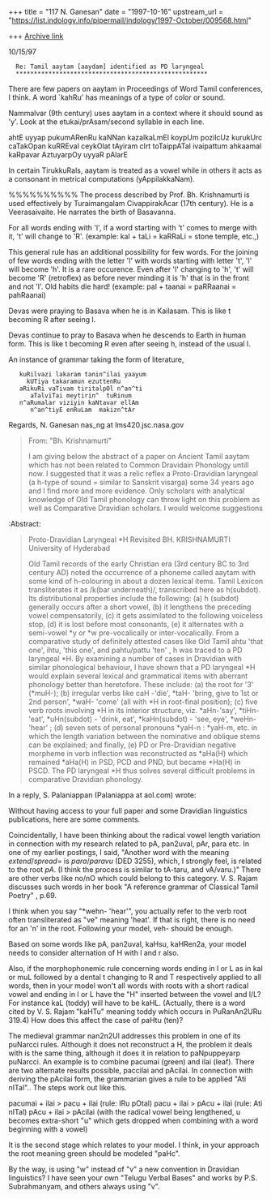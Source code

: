 +++
title = "117 N. Ganesan"
date = "1997-10-16"
upstream_url = "https://list.indology.info/pipermail/indology/1997-October/009568.html"

+++
[Archive link](https://list.indology.info/pipermail/indology/1997-October/009568.html)

10/15/97



      Re: Tamil aaytam [aaydam] identified as PD laryngeal
      *****************************************************

There are few papers on aaytam in Proceedings of Word Tamil conferences,
I think. A word `kahRu' has meanings of a type of color or sound.

Nammalvar (9th century) uses aaytam in a context where it should sound as 'y'.
Look at the etukai/prAsam/second syllable in each line.

ahtE uyyap pukumARenRu kaNNan kazalkaLmEl
koypUm pozilcUz kurukUrc caTakOpan kuRREval
ceykOlat tAyiram cIrt toTaippATal ivaipattum
ahkaamal kaRpavar AztuyarpOy uyyaR pAlarE

In certain TirukkuRals, aaytam is treated as a vowel while in others
it acts as a consonant in metrical computations (yAppilakkaNam).


%%%%%%%%%%
The process described by Prof. Bh. Krishnamurti is used effectively
by Turaimangalam CivappirakAcar (17th century). He is a Veerasaivaite.
He narrates the birth of Basavanna.

For all words ending with 'l', if a word starting with 't'
comes to merge with it, 't' will change to 'R'.
(example: kal + taLi = kaRRaLi = stone temple, etc.,)

This general rule has an additional possibility for few words. For the
joining of few words ending with the letter 'l' with words
starting with letter 't', 'l' will become 'h'.
It is a rare occurence. Even after 'l' changing to 'h',
't' will become 'R' (retroflex) as before never minding it is 'h'
that is in the front and not 'l'. Old habits die hard!
(example: pal + taanai = paRRaanai = pahRaanai)

Devas were praying to Basava when he is in Kailasam. This is like
t becoming R after seeing l.

Devas continue to pray to Basava when he descends to Earth in human form.
This is like t becoming R even after seeing h, instead of the usual l.

An instance of grammar taking the form of literature,

       kuRilvazi lakaram tanin^ilai yaayum
         kUTiya takaramun ezuttenRu
       aRikuRi vaTivam tiritalpOl n^an^ti
          aTalviTai meytirin^  tuRinum
       n^aRumalar viziyin kaNtavar ellAm
          n^an^tiyE enRuLam  makizn^tAr


Regards,
N. Ganesan
nas_ng at lms420.jsc.nasa.gov





> From: "Bh. Krishnamurti" <bhk at HD1.VSNL.NET.IN>
>
> I am giving below the abstract of a paper on Ancient Tamil aaytam
> which has not been related to Common Dravidain Phonology untill now.
> I suggested that it was a relic reflex a Proto-Dravidian laryngeal
> (a h-type of sound = similar to Sanskrit visarga) some 34 years ago
> and I find more and more evidence. Only scholars with analytical
> knowledge of Old Tamil phonology can throw light on this problem
> as well as Comparative Dravidian scholars. I would welcome suggestions

:Abstract:
>
> Proto-Dravidian Laryngeal *H Revisited
> BH. KRISHNAMURTI
> University of Hyderabad
>
>  Old Tamil records of  the early Christian era (3rd century BC to 3rd
> century AD) noted the occurrence of a phoneme called aaytam with some
> kind of h-colouring in about a dozen lexical items. Tamil Lexicon
> transliterates it as /k(bar underneath)/, transcribed here as h(subdot).
> Its distributional properties include the following: (a) h (subdot)
> generally occurs after a short vowel, (b) it lengthens the preceding
> vowel compensatorily, (c) it gets assimilated to the following voiceless
> stop, (d) it is lost  before most consonants, (e) it alternates with a
> semi-vowel *y or *w pre-vocalically or inter-vocalically.  From a
> comparative study of definitely attested cases like Old Tamil
> ahtu 'that one', ihtu, 'this one', and pahtu/pattu 'ten' , h was traced
> to a PD laryngeal *H. By examining  a number of cases in Dravidian with
> similar phonological behaviour, I have shown that a PD laryngeal *H
> would explain   several   lexical and grammatical items with aberrant
> phonology better than heretofore. These include: (a) the root for
> '3' (*muH-); (b) irregular verbs like  caH -'die', *taH- 'bring, give
> to 1st or 2nd person', *waH- 'come' (all with *H in root-final position);
> (c) five verb roots involving *H in its interior structure, viz. *aHn-'say',
> *tiHn- 'eat', *uHn(subdot) - 'drink, eat', *kaHn(subdot) - 'see, eye',
> *weHn- 'hear' ; (d) seven sets of  personal pronouns *yaH-n : *yaH-m, etc.
> in which the length variation between  the nominative and  oblique stems
> can be explained; and finally, (e) PD or Pre-Dravidian negative morpheme
> in verb inflection was reconstructed  as
> *aHa(H) which remained *aHa(H) in PSD, PCD and PND, but became *Ha(H) in
> PSCD.  The PD laryngeal *H thus solves several  difficult  problems in
> comparative Dravidian phonology.
>

In a reply, S. Palaniappan (Palaniappa at aol.com) wrote:

Without having access to your full paper and some Dravidian linguistics
publications,  here are some comments.

Coincidentally, I have been thinking about the radical vowel length
variation in connection with my research related to pA, pan2uval, pAr,
para etc. In one of my earlier postings, I said, "Another word with
the meaning $extend/spread=$ is $para/paravu$ (DED 3255), which, I
strongly feel, is related to the root $pA$. (I think the process is
similar to tA-taru, and vA/varu.)"  There are other verbs like
no/nO which could  belong to this category. V. S. Rajam discusses
such words in her book "A reference grammar of Classical Tamil Poetry"
, p.69.

I think when you say "*wehn- 'hear'", you actually refer to the verb
root often transliterated as "ve" meaning 'heat'. If that is right,
there is no need for an 'n' in the root. Following your model, veh-
 should be enough.

Based on some words like pA, pan2uval, kaHsu, kaHRen2a, your model
needs to consider alternation of H with l and r also.


Also, if the morphophonemic rule concerning words ending in l or L as
 in kal or muL followed by a dental t changing to R and T respectively
 applied to all words, then in your model won't all words with roots
with a short radical vowel and ending in l or L have  the "H"
inserted between the vowel and l/L? For instance kaL (toddy) will
have to be kaHL. (Actually, there is a word cited by V. S. Rajam
"kaHTu" meaning toddy which occurs in PuRanAn2URu 319.4)
 How does this affect the case of paHtu (ten)?

The medieval grammar nan2n2Ul addresses this problem in one of its
puNarcci rules. Although it does not reconstruct a H, the problem
it deals with is the same thing, although it does it in relation to
paNpuppeyarp puNarcci. An example is to combine pacumai (green)
and ilai (leaf). There are two alternate results possible,
paccilai and pAcilai. In connection with deriving the pAcilai form,
 the grammarian gives a rule to be applied "Ati nITal".. The
steps work out like this.


pacumai + ilai > pacu + ilai (rule: IRu pOtal)
pacu + ilai > pAcu + ilai (rule: Ati nITal)
pAcu + ilai > pAcilai (with the radical vowel being lengthened, u
becomes extra-short "u" which gets dropped when combining with a
 word beginning with a vowel)

It is the second stage which relates to your model. I think, in
your approach the root meaning green should be modeled "paHc".

By the way, is using "w" instead of "v" a new convention in Dravidian
linguistics? I have seen your own "Telugu Verbal Bases" and works by
P.S. Subrahmanyam, and others always using "v".



